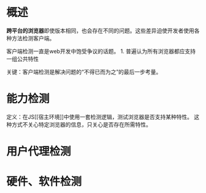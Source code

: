 # 概述
**跨平台的浏览器**即使版本相同，也会存在不同的问题。这些差异迫使开发者使用各种方法检测客户端。

客户端检测一直是web开发中饱受争议的话题。
	1. 普遍认为所有浏览器都应支持一组公共特性

关键：客户端检测是解决问题的“不得已而为之”的最后一步考量。
# 能力检测
定义：在JS[[宿主环境]]中使用一套检测逻辑，测试浏览器是否支持某种特性。
这种方式不关心特定浏览器的信息，只关心是否存在所需特性。
# 用户代理检测
# 硬件、软件检测
